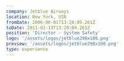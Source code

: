 ```yaml
---
company: Jetblue Airways
location: New York, USA
fromDate: 2006-06-01T13:20:09.261Z
toDate: 2011-02-13T13:20:09.261Z
position: 'Director - System Safety'
logo: '/assets/logos/jetblue298x100.png'
preview: '/assets/logos/jetblue298x100.png'
type: experience
---
```

